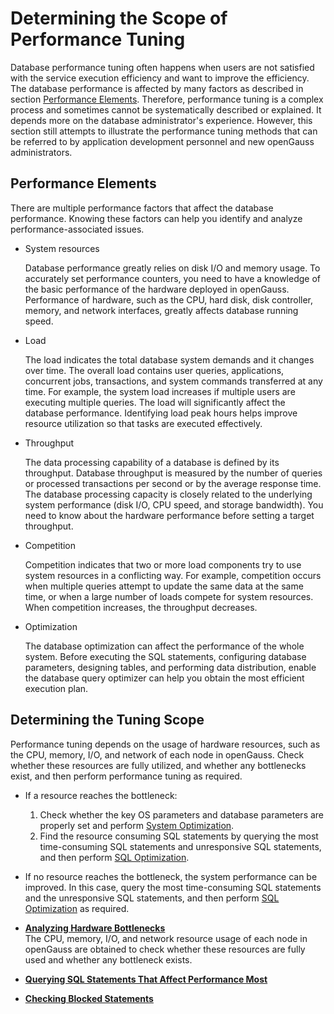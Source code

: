 # Determining the Scope of Performance Tuning<a name="EN-US_TOPIC_0289900998"></a>

Database performance tuning often happens when users are not satisfied with the service execution efficiency and want to improve the efficiency. The database performance is affected by many factors as described in section  [Performance Elements](#en-us_topic_0283136943_en-us_topic_0237121484_en-us_topic_0073259659_en-us_topic_0040046511_section218827915473). Therefore, performance tuning is a complex process and sometimes cannot be systematically described or explained. It depends more on the database administrator's experience. However, this section still attempts to illustrate the performance tuning methods that can be referred to by application development personnel and new openGauss administrators.

## Performance Elements<a name="en-us_topic_0283136943_en-us_topic_0237121484_en-us_topic_0073259659_en-us_topic_0040046511_section218827915473"></a>

There are multiple performance factors that affect the database performance. Knowing these factors can help you identify and analyze performance-associated issues.

-   System resources

    Database performance greatly relies on disk I/O and memory usage. To accurately set performance counters, you need to have a knowledge of the basic performance of the hardware deployed in openGauss. Performance of hardware, such as the CPU, hard disk, disk controller, memory, and network interfaces, greatly affects database running speed.

-   Load

    The load indicates the total database system demands and it changes over time. The overall load contains user queries, applications, concurrent jobs, transactions, and system commands transferred at any time. For example, the system load increases if multiple users are executing multiple queries. The load will significantly affect the database performance. Identifying load peak hours helps improve resource utilization so that tasks are executed effectively.

-   Throughput

    The data processing capability of a database is defined by its throughput. Database throughput is measured by the number of queries or processed transactions per second or by the average response time. The database processing capacity is closely related to the underlying system performance \(disk I/O, CPU speed, and storage bandwidth\). You need to know about the hardware performance before setting a target throughput.

-   Competition

    Competition indicates that two or more load components try to use system resources in a conflicting way. For example, competition occurs when multiple queries attempt to update the same data at the same time, or when a large number of loads compete for system resources. When competition increases, the throughput decreases.

-   Optimization

    The database optimization can affect the performance of the whole system. Before executing the SQL statements, configuring database parameters, designing tables, and performing data distribution, enable the database query optimizer can help you obtain the most efficient execution plan.


## Determining the Tuning Scope<a name="en-us_topic_0283136943_en-us_topic_0237121484_en-us_topic_0073259659_section6664793616450"></a>

Performance tuning depends on the usage of hardware resources, such as the CPU, memory, I/O, and network of each node in openGauss. Check whether these resources are fully utilized, and whether any bottlenecks exist, and then perform performance tuning as required.

-   If a resource reaches the bottleneck:
    1.  Check whether the key OS parameters and database parameters are properly set and perform  [System Optimization](system-optimization.md).
    2.  Find the resource consuming SQL statements by querying the most time-consuming SQL statements and unresponsive SQL statements, and then perform  [SQL Optimization](sql-optimization.md).

-   If no resource reaches the bottleneck, the system performance can be improved. In this case, query the most time-consuming SQL statements and the unresponsive SQL statements, and then perform  [SQL Optimization](sql-optimization.md)  as required.

-   **[Analyzing Hardware Bottlenecks](analyzing-hardware-bottlenecks.md)**  
The CPU, memory, I/O, and network resource usage of each node in openGauss are obtained to check whether these resources are fully used and whether any bottleneck exists.
-   **[Querying SQL Statements That Affect Performance Most](querying-sql-statements-that-affect-performance-most.md)**  

-   **[Checking Blocked Statements](checking-blocked-statements.md)**  


